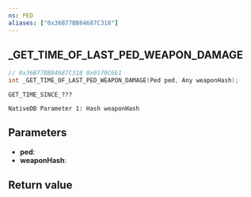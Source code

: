 ```yaml
---
ns: PED
aliases: ["0x36B77BB84687C318"]
---
```

## _GET_TIME_OF_LAST_PED_WEAPON_DAMAGE

```c
// 0x36B77BB84687C318 0x0170C6E1
int _GET_TIME_OF_LAST_PED_WEAPON_DAMAGE(Ped ped, Any weaponHash);
```

```
GET_TIME_SINCE_???  
```

```
NativeDB Parameter 1: Hash weaponHash
```

## Parameters
* **ped**: 
* **weaponHash**: 

## Return value
